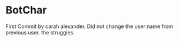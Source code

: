 # BotChar

First Commit by carah alexander. Did not change the user name from previous user. the struggles.
